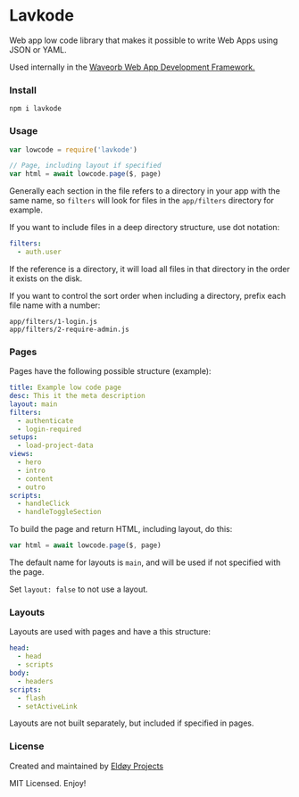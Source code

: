 # Lavkode

Web app low code library that makes it possible to write Web Apps using JSON or YAML.

Used internally in the [Waveorb Web App Development Framework.](https://waveorb.com)

### Install

```
npm i lavkode
```

### Usage

```js
var lowcode = require('lavkode')

// Page, including layout if specified
var html = await lowcode.page($, page)
```

Generally each section in the file refers to a directory in your app with the same name, so `filters` will look for files in the `app/filters` directory for example.

If you want to include files in a deep directory structure, use dot notation:

```yml
filters:
  - auth.user
```

If the reference is a directory, it will load all files in that directory in the order it exists on the disk.

If you want to control the sort order when including a directory, prefix each file name with a number:

```
app/filters/1-login.js
app/filters/2-require-admin.js
```

### Pages

Pages have the following possible structure (example):

```yml
title: Example low code page
desc: This it the meta description
layout: main
filters:
  - authenticate
  - login-required
setups:
  - load-project-data
views:
  - hero
  - intro
  - content
  - outro
scripts:
  - handleClick
  - handleToggleSection
```

To build the page and return HTML, including layout, do this:

```js
var html = await lowcode.page($, page)
```

The default name for layouts is `main`, and will be used if not specified with the page.

Set `layout: false` to not use a layout.

### Layouts

Layouts are used with pages and have a this structure:

```yml
head:
  - head
  - scripts
body:
  - headers
scripts:
  - flash
  - setActiveLink
```

Layouts are not built separately, but included if specified in pages.

### License

Created and maintained by [Eldøy Projects](https://eldoy.com)

MIT Licensed. Enjoy!
